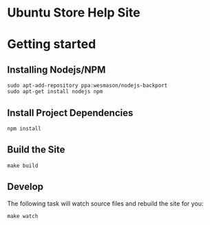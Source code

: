 Ubuntu Store Help Site
======================

# Getting started

## Installing Nodejs/NPM

    sudo apt-add-repository ppa:wesmason/nodejs-backport
    sudo apt-get install nodejs npm

## Install Project Dependencies

    npm install

## Build the Site

    make build

## Develop

The following task will watch source files and rebuild the site for you:

    make watch
